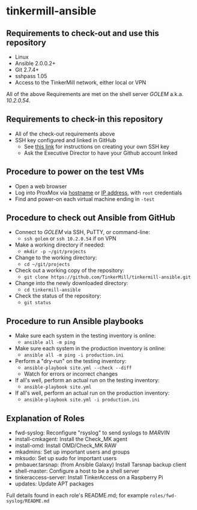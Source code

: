 # tinkermill-ansible

## Requirements to check-out and use this repository
- Linux
- Ansible 2.0.0.2+
- Git 2.7.4+
- sshpass 1.05
- Access to the TinkerMill network, either local or VPN

All of the above Requirements are met on the shell server *GOLEM* a.k.a. *10.2.0.54*.

## Requirements to check-in this repository
- All of the check-out requirements above
- SSH key configured and linked in GitHub
  - See [this link](https://help.github.com/articles/adding-a-new-ssh-key-to-your-github-account/) for instructions on creating your own SSH key
  - Ask the Executive Director to have your Github account linked

## Procedure to power on the test VMs
- Open a web browser
- Log into ProxMox via [hostname](https://vmhost2:8006/) or [IP address](https://10.2.0.19:8006/), with `root` credentials
- Find and power-on each virtual machine ending in `-test`

## Procedure to check out Ansible from GitHub
- Connect to *GOLEM* via SSH, PuTTY, or command-line:
  - `ssh golem` or `ssh 10.2.0.54` if on VPN
- Make a working directory if needed:
  - `mkdir -p ~/git/projects`
- Change to the working directory:
  - `cd ~/git/projects`  
- Check out a working copy of the repository:
  - `git clone https://github.com/TinkerMill/tinkermill-ansible.git`
- Change into the newly downloaded directory:
  - `cd tinkermill-ansible`
- Check the status of the repository:
  - `git status`

## Procedure to run Ansible playbooks
- Make sure each system in the testing inventory is online:
  - `ansible all -m ping`
- Make sure each system in the production inventory is online:
  - `ansible all -m ping -i production.ini`
- Perform a "dry-run" on the testing inventory:
  - `ansible-playbook site.yml --check --diff`
  - Watch for errors or incorrect changes
- If all's well, perform an actual run on the testing inventory:
  - `ansible-playbook site.yml`
- If all's well, perform an actual run on the production inventory:
  - `ansible-playbook site.yml -i production.ini`

## Explanation of Roles
- fwd-syslog: Reconfigure "rsyslog" to send syslogs to *MARVIN*
- install-cmkagent: Install the Check_MK agent
- install-omd: Install OMD/Check_MK RAW
- mkadmins: Set up important users and groups
- mksudo: Set up sudo for important users
- pmbauer.tarsnap: (from Ansible Galaxy) Install Tarsnap backup client
- shell-master: Configure a host to be a shell server
- tinkeraccess-server: Install TinkerAccess on a Raspberry Pi
- updates: Update APT packages 

Full details found in each role's README.md; for example `roles/fwd-syslog/README.md`

